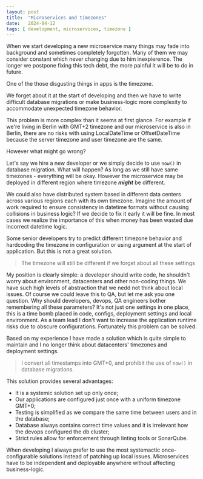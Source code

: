 ```yaml
---
layout: post
title:  "Microservices and timezones"
date:   2024-04-12
tags: [ development, microservices, timezone ] 
---
```

When we start developing a new microservice many things may fade into background and sometimes completely forgotten. Many of them we may consider constant which never changing due to him inexpierence. The longer we postpone fixing this tech debt, the more painful it will be to do in future.

One of the those disgusting things in apps is the timezone.

We forget about it at the start of developing and then we have to write difficult database migrations or make business-logic more complexity to accommodate unexpected timezone behavior.

This problem is more complex than it seems at first glance. For example if we're living in Berlin with GMT+2 timezone and our microservice is also in Berlin, there are no risks with using LocalDateTime or OffsetDateTime because the server timezone and user timezone are the same.

However what might go wrong?

Let's say we hire a new developer or we simply decide to use `now()` in database migration. What will happen? As long as we still have same timezones - everything will be okay. However the microservice may be deployed in different region where timezone ***might*** be different.

We could also have distributed system based in different data centers across various regions each with its own timezone. Imagine the amount of work required to ensure consistency in datetime formats without causing collisions in business logic? If we decide to fix it early it will be fine. In most cases we realize the importance of this when money has been wasted due incorrect datetime logic.

Some senior developers try to predict different timezone behavior and hardcoding the timezone in configuration or using argument at the start of application. But this is not a great solution.

> The timezone will still be different if we forget about all these settings

My position is clearly simple: a developer should write code, he shouldn't worry about environment, datacenters and other non-coding things. We have such high levels of abstraction that we nedd not think about local issues. Of course we could leave this to QA, but let me ask you one question. Why should developers, devops, QA engineers bother remembering all these parameters? It's not just one settings in one place, this is a time bomb placed in code, configs, deployment settings and local environment. As a team lead I don't want to increase the application runtime risks due to obscure configurations. Fortunately this problem can be solved.

Based on my experience I have made a solution which is quite simple to maintain and I no longer think about datacenters' timezones and deployment settings.

> I convert all timestamps into GMT+0, and prohibit the use of `now()` in database migrations.

This solution provides several advantages:

- It is a systemic solution set up only once;
- Our applications are configured just once with a uniform timezone GMT+0;
- Testing is simplified as we compare the same time between users and in the database;
- Database always contains correct time values and it is irrelevant how the devops configured the db cluster;
- Strict rules allow for enforcement through linting tools or SonarQube.

When developing I always prefer to use the most systemactic once-configurable solutions instead of patching up local issues. Microservices have to be independent and deployable anywhere without affecting business-logic.